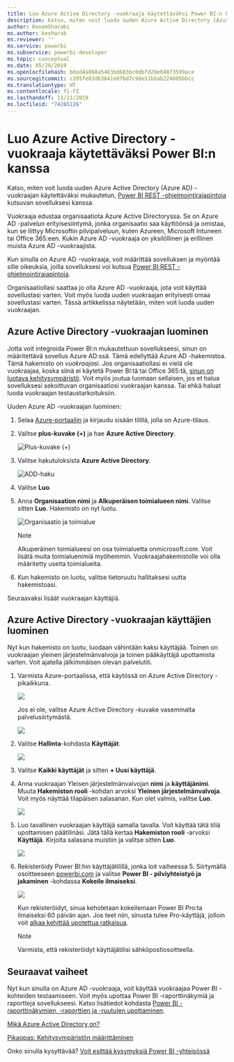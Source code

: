 ```yaml
---
title: Luo Azure Active Directory -vuokraaja käytettäväksi Power BI:n kanssa
description: Katso, miten voit luoda uuden Azure Active Directory (Azure AD) -vuokraajan käytettäväksi mukautetun, Power BI REST -ohjelmointirajapintoja kutsuvan sovelluksesi kanssa.
author: KesemSharabi
ms.author: kesharab
ms.reviewer: ''
ms.service: powerbi
ms.subservice: powerbi-developer
ms.topic: conceptual
ms.date: 05/28/2019
ms.openlocfilehash: bdad4a068a5463bd683bc0dbfd20e68873599ace
ms.sourcegitcommit: c395fe83d63641e0fbd7c98e51bbab224805bbcc
ms.translationtype: HT
ms.contentlocale: fi-FI
ms.lasthandoff: 11/21/2019
ms.locfileid: "74265126"
---
```

# <a name="create-an-azure-active-directory-tenant-to-use-with-power-bi"></a>Luo Azure Active Directory -vuokraaja käytettäväksi Power BI:n kanssa

Katso, miten voit luoda uuden Azure Active Directory (Azure AD) -vuokraajan käytettäväksi mukautetun, [Power BI REST -ohjelmointirajapintoja](rest-api-reference.md) kutsuvan sovelluksesi kanssa.

Vuokraaja edustaa organisaatiota Azure Active Directoryssa. Se on Azure AD -palvelun erityisesiintymä, jonka organisaatio saa käyttöönsä ja omistaa, kun se liittyy Microsoftin pilvipalveluun, kuten Azureen, Microsoft Intuneen tai Office 365:een. Kukin Azure AD -vuokraaja on yksilöllinen ja erillinen muista Azure AD -vuokraajista.

Kun sinulla on Azure AD -vuokraaja, voit määrittää sovelluksen ja myöntää sille oikeuksia, joilla sovelluksesi voi kutsua [Power BI REST -ohjelmointirajapintoja](rest-api-reference.md).

Organisaatiollasi saattaa jo olla Azure AD -vuokraaja, jota voit käyttää sovellustasi varten. Voit myös luoda uuden vuokraajan erityisesti omaa sovellustasi varten. Tässä artikkelissa näytetään, miten voit luoda uuden vuokraajan.

## <a name="create-an-azure-active-directory-tenant"></a>Azure Active Directory -vuokraajan luominen

Jotta voit integroida Power BI:n mukautettuun sovellukseesi, sinun on määritettävä sovellus Azure AD:ssä. Tämä edellyttää Azure AD -hakemistoa. Tämä hakemisto on *vuokraajasi*. Jos organisaatiollasi ei vielä ole vuokraajaa, koska siinä ei käytetä Power BI:tä tai Office 365:tä, [sinun on luotava kehitysympäristö](https://docs.microsoft.com/azure/active-directory/develop/active-directory-howto-tenant). Voit myös joutua luomaan sellaisen, jos et halua sovelluksesi sekoittuvan organisaatiosi vuokraajan kanssa. Tai ehkä haluat luoda vuokraajan testaustarkoituksiin.

Uuden Azure AD -vuokraajan luominen:

1. Selaa [Azure-portaaliin](https://portal.azure.com) ja kirjaudu sisään tilillä, jolla on Azure-tilaus.

2. Valitse **plus-kuvake (+)** ja hae **Azure Active Directory**.

    ![Plus-kuvake (+)](media/create-an-azure-active-directory-tenant/new-directory.png)

3. Valitse hakutuloksista **Azure Active Directory**.

    ![ADD-haku](media/create-an-azure-active-directory-tenant/new-directory2.png)

4. Valitse **Luo**.

5. Anna **Organisaation nimi** ja **Alkuperäisen toimialueen nimi**. Valitse sitten **Luo**. Hakemisto on nyt luotu.

    ![Organisaatio ja toimialue](media/create-an-azure-active-directory-tenant/organization-and-domain.png)

   > [!NOTE]
   > Alkuperäinen toimialueesi on osa toimialuetta onmicrosoft.com. Voit lisätä muita toimialuenimiä myöhemmin. Vuokraajahakemistolle voi olla määritetty useita toimialueita.

6. Kun hakemisto on luotu, valitse tietoruutu hallitaksesi uutta hakemistoasi.

Seuraavaksi lisäät vuokraajan käyttäjiä.

## <a name="create-azure-active-directory-tenant-users"></a>Azure Active Directory -vuokraajan käyttäjien luominen

Nyt kun hakemisto on luotu, luodaan vähintään kaksi käyttäjää. Toinen on vuokraajan yleinen järjestelmänvalvoja ja toinen pääkäyttäjä upottamista varten. Voit ajatella jälkimmäisen olevan palvelutili.

1. Varmista Azure-portaalissa, että käytössä on Azure Active Directory -pikaikkuna.

    ![](media/create-an-azure-active-directory-tenant/aad-flyout.png)

    Jos ei ole, valitse Azure Active Directory -kuvake vasemmalta palvelusiirtymästä.

    ![](media/create-an-azure-active-directory-tenant/aad-service.png)

2. Valitse **Hallinta**-kohdasta **Käyttäjät**.

    ![](media/create-an-azure-active-directory-tenant/users-and-groups.png)

3. Valitse **Kaikki käyttäjät** ja sitten **+ Uusi käyttäjä**.

4. Anna vuokraajan Yleisen järjestelmänvalvojan **nimi** ja **käyttäjänimi**. Muuta **Hakemiston rooli** -kohdan arvoksi **Yleinen järjestelmänvalvoja**. Voit myös näyttää tilapäisen salasanan. Kun olet valmis, valitse **Luo**.

    ![](media/create-an-azure-active-directory-tenant/global-admin.png)

5. Luo tavallinen vuokraajan käyttäjä samalla tavalla. Voit käyttää tätä tiliä upottamisen päätilinäsi. Jätä tällä kertaa **Hakemiston rooli** -arvoksi **Käyttäjä**. Kirjoita salasana muistiin ja valitse sitten **Luo**.

    ![](media/create-an-azure-active-directory-tenant/pbiembed-user.png)

6. Rekisteröidy Power BI:hin käyttäjätilillä, jonka loit vaiheessa 5. Siirtymällä osoitteeseen [powerbi.com](https://powerbi.microsoft.com/get-started/) ja valitse **Power BI - pilviyhteistyö ja jakaminen** -kohdassa **Kokeile ilmaiseksi**.

    ![](media/create-an-azure-active-directory-tenant/try-powerbi-free.png)

    Kun rekisteröidyt, sinua kehotetaan kokeilemaan Power BI Pro:ta ilmaiseksi 60 päivän ajan. Jos teet niin, sinusta tulee Pro-käyttäjä, jolloin voit [alkaa kehittää upotettua ratkaisua](embedding-content.md).

   > [!NOTE]
   > Varmista, että rekisteröidyt käyttäjätilisi sähköpostiosoitteella.

## <a name="next-steps"></a>Seuraavat vaiheet

Nyt kun sinulla on Azure AD -vuokraaja, voit käyttää vuokraajaa Power BI -kohteiden testaamiseen. Voit myös upottaa Power BI -raporttinäkymiä ja raportteja sovellukseesi. Katso lisätiedot kohdasta [Power BI -raporttinäkymien, -raporttien ja -ruutujen upottaminen](embedding-content.md).

[Mikä Azure Active Directory on?](https://docs.microsoft.com/azure/active-directory/active-directory-whatis) 
 
[Pikaopas: Kehitysympäristön määrittäminen](https://docs.microsoft.com/azure/active-directory/develop/active-directory-howto-tenant)  

Onko sinulla kysyttävää? [Voit esittää kysymyksiä Power BI -yhteisössä](https://community.powerbi.com/)
